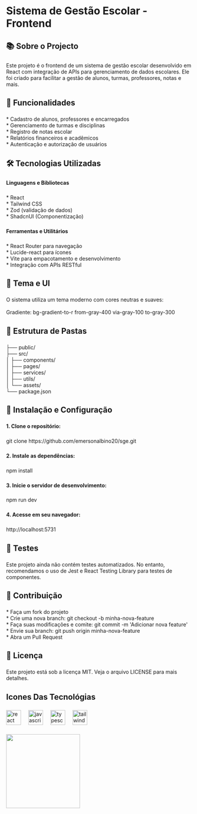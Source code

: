 <h1 align="left">Sistema de Gestão Escolar - Frontend</h1>

###

<h2 align="left">📚 Sobre o Projecto</h2>

###

<p align="left">Este projeto é o frontend de um sistema de gestão escolar desenvolvido em React com integração de APIs para gerenciamento de dados escolares. Ele foi criado para facilitar a gestão de alunos, turmas, professores, notas e mais.</p>

###

<h2 align="left">🚀 Funcionalidades</h2>

###

<p align="left">* Cadastro de alunos, professores e encarregados<br>* Gerenciamento de turmas e disciplinas<br>* Registro de notas escolar<br>* Relatórios financeiros e acadêmicos<br>* Autenticação e autorização de usuários</p>

###

<h2 align="left">🛠 Tecnologias Utilizadas</h2>

###

<h4 align="left">Linguagens e Bibliotecas</h4>

###

<p align="left">* React<br>* Tailwind CSS<br>* Zod (validação de dados)<br>* ShadcnUI (Componentização)</p>

###

<h4 align="left">Ferramentas e Utilitários</h4>

###

<p align="left">* React Router para navegação<br>* Lucide-react para ícones<br>* Vite para empacotamento e desenvolvimento<br>* Integração com APIs RESTful</p>

###

<h2 align="left">🎨 Tema e UI</h2>

###

<p align="left">O sistema utiliza um tema moderno com cores neutras e suaves:<br><br>Gradiente: bg-gradient-to-r from-gray-400 via-gray-100 to-gray-300</p>

###

<h2 align="left">📂 Estrutura de Pastas</h2>

###

<p align="left">├── public/<br>├── src/<br>│   ├── components/<br>│   ├── pages/<br>│   ├── services/<br>│   ├── utils/<br>│   └── assets/<br>└── package.json</p>

###

<h2 align="left">🚀 Instalação e Configuração</h2>

###

<h4 align="left">1. Clone o repositório:</h4>

###

<p align="left">git clone https://github.com/emersonalbino20/sge.git</p>

###

<h4 align="left">2. Instale as dependências:</h4>

###

<p align="left">npm install</p>

###

<h4 align="left">3. Inicie o servidor de desenvolvimento:</h4>

###

<p align="left">npm run dev</p>

###

<h4 align="left">4. Acesse em seu navegador:</h4>

###

<p align="left">http://localhost:5731</p>

###

<h2 align="left">🧪 Testes</h2>

###

<p align="left">Este projeto ainda não contém testes automatizados. No entanto, recomendamos o uso de Jest e React Testing Library para testes de componentes.</p>

###

<h2 align="left">🤝 Contribuição</h2>

###

<p align="left">* Faça um fork do projeto<br>* Crie uma nova branch: git checkout -b minha-nova-feature<br>* Faça suas modificações e comite: git commit -m 'Adicionar nova feature'<br>* Envie sua branch: git push origin minha-nova-feature<br>* Abra um Pull Request</p>

###

<h2 align="left">📄 Licença</h2>

###

<p align="left">Este projeto está sob a licença MIT. Veja o arquivo LICENSE para mais detalhes.</p>

###

<h2 align="left">Icones Das Tecnológias</h2>

###

<div align="left">
  <img src="https://cdn.jsdelivr.net/gh/devicons/devicon/icons/react/react-original-wordmark.svg" height="40" alt="react logo"  />
  <img width="12" />
  <img src="https://cdn.jsdelivr.net/gh/devicons/devicon/icons/javascript/javascript-original.svg" height="40" alt="javascript logo"  />
  <img width="12" />
  <img src="https://cdn.jsdelivr.net/gh/devicons/devicon/icons/typescript/typescript-plain.svg" height="40" alt="typescript logo"  />
  <img width="12" />
  <img src="https://cdn.jsdelivr.net/gh/devicons/devicon/icons/tailwindcss/tailwindcss-original-wordmark.svg" height="40" alt="tailwindcss logo"  />
</div>

###

<div align="left">
  <img height="200" src="https://i.giphy.com/media/v1.Y2lkPTc5MGI3NjExNnNoN21mMDZyeXk4bHJtZ2VqMnE5OWhveWs5Zm9pOXZ0anJ4OWplYiZlcD12MV9pbnRlcm5hbF9naWZfYnlfaWQmY3Q9Zw/gAXtUkBVd8OCbFjauC/giphy.gif"  />
</div>

###

